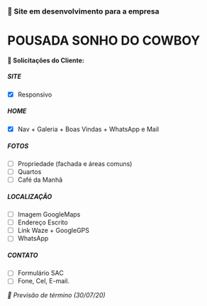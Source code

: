 ### :construction: Site em desenvolvimento para a empresa
# POUSADA SONHO DO COWBOY

**:wrench: Solicitações do Cliente:**
##### SITE
- [x] Responsivo
##### HOME
- [x] Nav + Galeria + Boas Vindas + WhatsApp e Mail
##### FOTOS
- [ ] Propriedade (fachada e áreas comuns)
- [ ] Quartos
- [ ] Café da Manhã
##### LOCALIZAÇÃO
- [ ] Imagem GoogleMaps
- [ ] Endereço Escrito
- [ ] Link Waze + GoogleGPS
- [ ] WhatsApp
##### CONTATO
- [ ] Formulário SAC
- [ ] Fone, Cel, E-mail.

*:date: Previsão de término (30/07/20)*